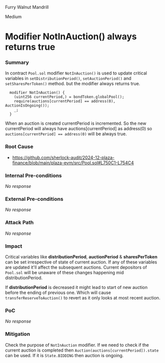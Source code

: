 Furry Walnut Mandrill

Medium

# Modifier NotInAuction() always returns true

### Summary

In contract `Pool.sol` modifier `NotInAuction()` is used to update critical variables in `setDistributionPeriod()`, `setAuctionPeriod()` and `setSharesPerToken()` method. but the modifier always returns true.

```solidity
  modifier NotInAuction() {
    (uint256 currentPeriod,) = bondToken.globalPool();
    require(auctions[currentPeriod] == address(0), AuctionIsOngoing());
    _;
  }
```

When an auction is created currentPeriod is incremented. So the new currentPeriod will always have auctions[currentPeriod] as address(0) so `auctions[currentPeriod] == address(0)` will be always true.

### Root Cause

- https://github.com/sherlock-audit/2024-12-plaza-finance/blob/main/plaza-evm/src/Pool.sol#L750C1-L754C4

### Internal Pre-conditions

_No response_

### External Pre-conditions

_No response_

### Attack Path

_No response_

### Impact

Critical variables like **distributionPeriod**, **auctionPeriod** & **sharesPerToken** can be set irrespective of state of current auction. If any of these variables are updated it'll affect the subsequent auctions. Current depositors of `Pool.sol` will be unaware of these changes happening mid distributionPeriod. 

If **distributionPeriod** is decreased it might lead to start of new auction before the ending of previous one. Which will cause `transferReserveToAuction()` to revert as it only looks at most recent auction. 

### PoC

_No response_

### Mitigation

Check the purpose of `NotInAuction` modifier. If we need to check if the current auction is completed then `Auction(auctions[currentPeriod]).state` can be used. If it is `State.BIDDING` then auction is ongoing. 